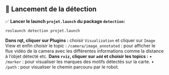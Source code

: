 ## 🚀 Lancement de la détection

✅ **Lancer le launch `projet.launch` du package `detection`:**
```bash
roslaunch detection projet.launch
```
**Dans rqt, cliquer sur Plugins :**
choisir `Visualization` et cliquer sur `Image` View et enfin choisir le topic : `/camera/image_annotated` : pour afficher le flux vidéo de la camera avec les différentes informations comme la distance à l’objet détecté etc.
**Dans `rviz`, cliquer sur `add` et choisir les topics :**
•	`/marker` : pour visualiser les marques des motifs détectés sur la carte.
•	`/path` : pour visualiser le chemin parcouru par le robot.

